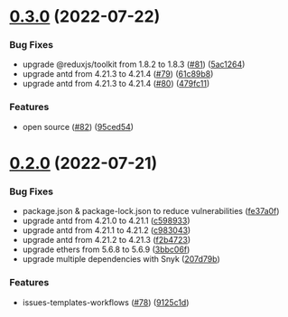 # [0.3.0](https://github.com/kabir0x23/CryptoverseWeb3.com/compare/v0.2.0...v0.3.0) (2022-07-22)


### Bug Fixes

* upgrade @reduxjs/toolkit from 1.8.2 to 1.8.3 ([#81](https://github.com/kabir0x23/CryptoverseWeb3.com/issues/81)) ([5ac1264](https://github.com/kabir0x23/CryptoverseWeb3.com/commit/5ac12642b6937c88ccddce6cf12e8da101a91285))
* upgrade antd from 4.21.3 to 4.21.4 ([#79](https://github.com/kabir0x23/CryptoverseWeb3.com/issues/79)) ([61c89b8](https://github.com/kabir0x23/CryptoverseWeb3.com/commit/61c89b85fb25f797690f3e7ca6eb9ad9312b1051))
* upgrade antd from 4.21.3 to 4.21.4 ([#80](https://github.com/kabir0x23/CryptoverseWeb3.com/issues/80)) ([479fc11](https://github.com/kabir0x23/CryptoverseWeb3.com/commit/479fc113363115acd659b678465bd4c9c9a8610a))


### Features

* open source ([#82](https://github.com/kabir0x23/CryptoverseWeb3.com/issues/82)) ([95ced54](https://github.com/kabir0x23/CryptoverseWeb3.com/commit/95ced540f84ffb4d08ddb8924b44ffb46a2dcb4f))



# [0.2.0](https://github.com/kabir0x23/CryptoverseWeb3.com/compare/c598933d3802bb92effa34e5f039c2c58b6c9849...v0.2.0) (2022-07-21)


### Bug Fixes

* package.json & package-lock.json to reduce vulnerabilities ([fe37a0f](https://github.com/kabir0x23/CryptoverseWeb3.com/commit/fe37a0f417fb32127973cef34bb1a5d700889e74))
* upgrade antd from 4.21.0 to 4.21.1 ([c598933](https://github.com/kabir0x23/CryptoverseWeb3.com/commit/c598933d3802bb92effa34e5f039c2c58b6c9849))
* upgrade antd from 4.21.1 to 4.21.2 ([c983043](https://github.com/kabir0x23/CryptoverseWeb3.com/commit/c9830439d7e7b2d2ca759a703831de16ad579723))
* upgrade antd from 4.21.2 to 4.21.3 ([f2b4723](https://github.com/kabir0x23/CryptoverseWeb3.com/commit/f2b472318d329bd230ed32c033bf6f628c059f05))
* upgrade ethers from 5.6.8 to 5.6.9 ([3bbc06f](https://github.com/kabir0x23/CryptoverseWeb3.com/commit/3bbc06f5088974f1b95664c1f8a6ec4fcf9a4eff))
* upgrade multiple dependencies with Snyk ([207d79b](https://github.com/kabir0x23/CryptoverseWeb3.com/commit/207d79b7a4651239e815036645cd8912e2cb48f8))


### Features

* issues-templates-workflows ([#78](https://github.com/kabir0x23/CryptoverseWeb3.com/issues/78)) ([9125c1d](https://github.com/kabir0x23/CryptoverseWeb3.com/commit/9125c1d49fe481c2d30f5352c583cf13b998a4ba))



